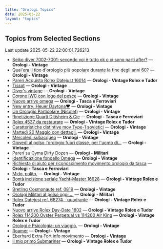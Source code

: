 ```yaml
---
title: "Orologi Topics"
date: 2025-05-22
layout: "topics"
---
```


## Topics from Selected Sections

Last update 2025-05-22 22:00:01.726213

- [Seiko diver 7002-7001: secondo voi è tutto ok o ci sono parti after?](https://orologi.forumfree.it/?t=80700044) — **Orologi - Vintage**
- [Qual'era il tipo d'orologio più popolare durante la fine degli anni 60?](https://orologi.forumfree.it/?t=80663640) — **Orologi - Vintage**
- [Pareri Acquisto Rolex Datejust 16014](https://orologi.forumfree.it/?t=80701027) — **Orologi - Vintage Rolex e Tudor**
- [Tissot](https://orologi.forumfree.it/?t=80699537) — **Orologi - Vintage**
- [Diver's vintage](https://orologi.forumfree.it/?t=71608461) — **Orologi - Vintage**
- [Corone IWC con logo del pesce](https://orologi.forumfree.it/?t=80688428) — **Orologi - Vintage**
- [Nuovo arrivo omega](https://orologi.forumfree.it/?t=80700793) — **Orologi - Tasca e Ferroviari**
- [New entry: Heuer Daytona❤️](https://orologi.forumfree.it/?t=80692975) — **Orologi - Vintage**
- [Un Orologio Particolare (Nicolet)](https://orologi.forumfree.it/?t=80700453) — **Orologi - Vintage**
- [Ripetizione Quarti Ditisheim & Cie](https://orologi.forumfree.it/?t=80697819) — **Orologi - Tasca e Ferroviari**
- [Rolex 4537 da restaurare](https://orologi.forumfree.it/?t=80329375) — **Orologi - Vintage Rolex e Tudor**
- [Caratteristiche distintive mov Type-1 sovietici](https://orologi.forumfree.it/?t=80670005) — **Orologi - Vintage**
- [Martedì 20 Maggio con dettagli.](https://orologi.forumfree.it/?t=80698178) — **Orologi - Vintage**
- [Mercoledì subacqueo](https://orologi.forumfree.it/?t=80699201) — **Orologi - Vintage**
- [Giovedì al polso l'orologio fuori classe, per l'uomo di...](https://orologi.forumfree.it/?t=80700280) — **Orologi - Vintage**
- [Pareri su Cyma Dirty Dozen](https://orologi.forumfree.it/?t=80697368) — **Orologi - Militari**
- [Identificazione fondello Omega](https://orologi.forumfree.it/?t=80700903) — **Orologi - Vintage**
- [Richiesta di aiuto per riconoscimento movimento orologio da tasca](https://orologi.forumfree.it/?t=80700857) — **Orologi - Tasca e Ferroviari**
- [Mido, pulito.](https://orologi.forumfree.it/?t=80697800) — **Orologi - Vintage**
- [Bontà incisione seriale Yacht-Master 16628](https://orologi.forumfree.it/?t=80699455) — **Orologi - Vintage Rolex e Tudor**
- [Bretling Cosmonaute ref. 0819](https://orologi.forumfree.it/?t=80698916) — **Orologi - Vintage**
- [Orologi Militari al polso oggi….](https://orologi.forumfree.it/?t=80440118) — **Orologi - Militari**
- [Rolex Datejust ref. 68274 - quadrante](https://orologi.forumfree.it/?t=80700740) — **Orologi - Vintage Rolex e Tudor**
- [Nuovo arrivo Rolex Day-Date 1802](https://orologi.forumfree.it/?t=80699711) — **Orologi - Vintage Rolex e Tudor**
- [Rolex 114200 Oyster Perpetual vs 114200 Air King](https://orologi.forumfree.it/?t=80688387) — **Orologi - Vintage Rolex e Tudor**
- [Orologi e Psicologia: un viaggio.](https://orologi.forumfree.it/?t=80681706) — **Orologi - Vintage**
- [Roamer](https://orologi.forumfree.it/?t=80700485) — **Orologi - Vintage**
- [Eberhard Extra Fort info movimento](https://orologi.forumfree.it/?t=80699024) — **Orologi - Vintage**
- [Il mio primo Submariner](https://orologi.forumfree.it/?t=80696857) — **Orologi - Vintage Rolex e Tudor**
